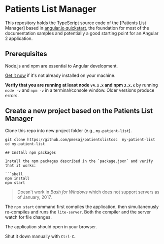 # Patients List Manager

This repository holds the TypeScript source code of the [Patients List Manager] based in [angular.io quickstart](https://angular.io/docs/ts/latest/quickstart.html),
the foundation for most of the documentation samples and potentially a good starting point for an Angular 2 application.

## Prerequisites

Node.js and npm are essential to Angular development. 
    
<a href="https://docs.npmjs.com/getting-started/installing-node" target="_blank" title="Installing Node.js and updating npm">
Get it now</a> if it's not already installed on your machine.
 
**Verify that you are running at least node `v4.x.x` and npm `3.x.x`**
by running `node -v` and `npm -v` in a terminal/console window.
Older versions produce errors.

## Create a new project based on the Patients List Manager

Clone this repo into new project folder (e.g., `my-patient-list`).
```shell
git clone https://github.com/pmesaj/patientslistcsc  my-patient-list
cd my-patient-list

## Install npm packages

Install the npm packages described in the `package.json` and verify that it works:

```shell
npm install
npm start
```

>Doesn't work in _Bash for Windows_ which does not support servers as of January, 2017.

The `npm start` command first compiles the application, 
then simultaneously re-compiles and runs the `lite-server`.
Both the compiler and the server watch for file changes.

The application should open in your browser.

Shut it down manually with `Ctrl-C`.



